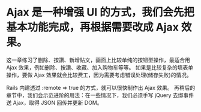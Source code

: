# Ajax 是一种增强 UI 的方式，我们会先把基本功能完成，再根据需要改成 Ajax 效果。

这一章练习了删除、按讚、新增贴文，画面上比较单纯的按钮型操作，最适合用 Ajax 效果，例如删除、按讚、收藏、加入购物车等等。
如果是比较复杂的填表单操作，要做 Ajax 效果就会比较费工，因为需要考虑错误处理(储存失败)的情况。

Rails 内建透过 :remote => true 的方式，就可以很快制作出 Ajax 效果。
再稍后的章节中，我们会示范进阶的用法：在一些情况下，我们必须手写 jQuery 去绑事件送 Ajax，取得 JSON 回传并更新 DOM。

